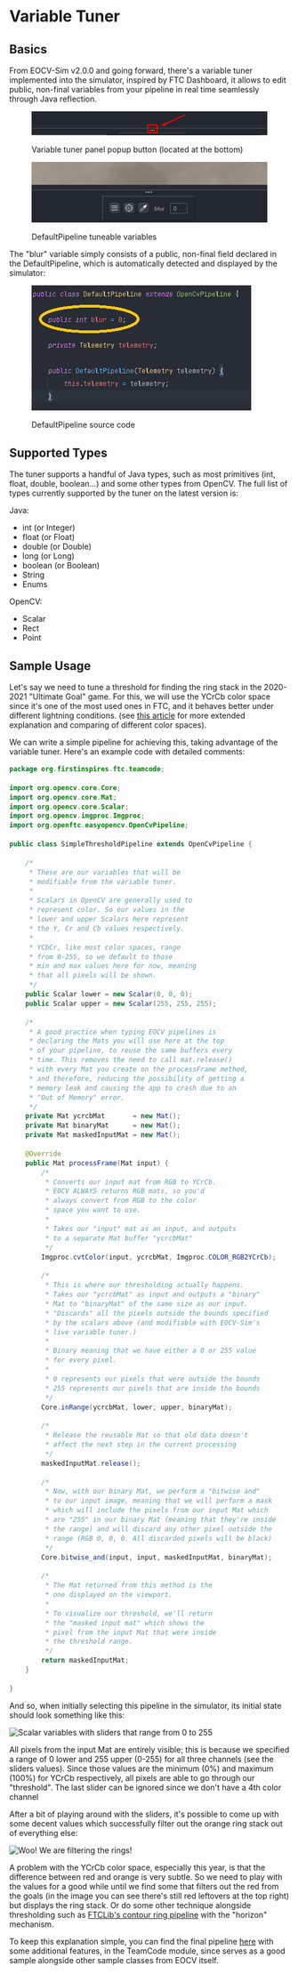 # Variable Tuner

## Basics

From EOCV-Sim v2.0.0 and going forward, there's a variable tuner implemented into the simulator, inspired by FTC Dashboard, it allows to edit public, non-final variables from your pipeline in real time seamlessly through Java reflection.

<figure><img src="../.gitbook/assets/image (1).png" alt=""><figcaption><p>Variable tuner panel popup button (located at the bottom)</p></figcaption></figure>

<figure><img src="../.gitbook/assets/image (4).png" alt=""><figcaption><p>DefaultPipeline tuneable variables</p></figcaption></figure>

The "blur" variable simply consists of a public, non-final field declared in the DefaultPipeline, which is automatically detected and displayed by the simulator:

<figure><img src="../.gitbook/assets/image (3).png" alt=""><figcaption><p>DefaultPipeline source code</p></figcaption></figure>

## Supported Types

The tuner supports a handful of Java types, such as most primitives (int, float, double, boolean...) and some other types from OpenCV. The full list of types currently supported by the tuner on the latest version is:

Java:

* int (or Integer)
* float (or Float)
* double (or Double)
* long (or Long)
* boolean (or Boolean)
* String
* Enums

OpenCV:

* Scalar
* Rect
* Point

## Sample Usage

Let's say we need to tune a threshold for finding the ring stack in the 2020-2021 "Ultimate Goal" game. For this, we will use the YCrCb color space since it's one of the most used ones in FTC, and it behaves better under different lightning conditions. (see [this article](https://learnopencv.com/color-spaces-in-opencv-cpp-python/) for more extended explanation and comparing of different color spaces).

We can write a simple pipeline for achieving this, taking advantage of the variable tuner. Here's an example code with detailed comments:

```java
package org.firstinspires.ftc.teamcode;

import org.opencv.core.Core;
import org.opencv.core.Mat;
import org.opencv.core.Scalar;
import org.opencv.imgproc.Imgproc;
import org.openftc.easyopencv.OpenCvPipeline;

public class SimpleThresholdPipeline extends OpenCvPipeline {

    /*
     * These are our variables that will be
     * modifiable from the variable tuner.
     *
     * Scalars in OpenCV are generally used to
     * represent color. So our values in the
     * lower and upper Scalars here represent
     * the Y, Cr and Cb values respectively.
     *
     * YCbCr, like most color spaces, range
     * from 0-255, so we default to those
     * min and max values here for now, meaning
     * that all pixels will be shown.
     */
    public Scalar lower = new Scalar(0, 0, 0);
    public Scalar upper = new Scalar(255, 255, 255);

    /*
     * A good practice when typing EOCV pipelines is
     * declaring the Mats you will use here at the top
     * of your pipeline, to reuse the same buffers every
     * time. This removes the need to call mat.release()
     * with every Mat you create on the processFrame method,
     * and therefore, reducing the possibility of getting a
     * memory leak and causing the app to crash due to an
     * "Out of Memory" error.
     */
    private Mat ycrcbMat       = new Mat();
    private Mat binaryMat      = new Mat();
    private Mat maskedInputMat = new Mat();

    @Override
    public Mat processFrame(Mat input) {
        /*
         * Converts our input mat from RGB to YCrCb.
         * EOCV ALWAYS returns RGB mats, so you'd
         * always convert from RGB to the color
         * space you want to use.
         *
         * Takes our "input" mat as an input, and outputs
         * to a separate Mat buffer "ycrcbMat"
         */
        Imgproc.cvtColor(input, ycrcbMat, Imgproc.COLOR_RGB2YCrCb);

        /*
         * This is where our thresholding actually happens.
         * Takes our "ycrcbMat" as input and outputs a "binary"
         * Mat to "binaryMat" of the same size as our input.
         * "Discards" all the pixels outside the bounds specified
         * by the scalars above (and modifiable with EOCV-Sim's
         * live variable tuner.)
         *
         * Binary meaning that we have either a 0 or 255 value
         * for every pixel.
         *
         * 0 represents our pixels that were outside the bounds
         * 255 represents our pixels that are inside the bounds
         */
        Core.inRange(ycrcbMat, lower, upper, binaryMat);

        /*
         * Release the reusable Mat so that old data doesn't
         * affect the next step in the current processing
         */
        maskedInputMat.release();

        /*
         * Now, with our binary Mat, we perform a "bitwise and"
         * to our input image, meaning that we will perform a mask
         * which will include the pixels from our input Mat which
         * are "255" in our binary Mat (meaning that they're inside
         * the range) and will discard any other pixel outside the
         * range (RGB 0, 0, 0. All discarded pixels will be black)
         */
        Core.bitwise_and(input, input, maskedInputMat, binaryMat);

        /*
         * The Mat returned from this method is the
         * one displayed on the viewport.
         *
         * To visualize our threshold, we'll return
         * the "masked input mat" which shows the
         * pixel from the input Mat that were inside
         * the threshold range.
         */
        return maskedInputMat;
    }

}
```

And so, when initially selecting this pipeline in the simulator, its initial state should look something like this:

![Scalar variables with sliders that range from 0 to 255](../.gitbook/assets/eocvsim\_usage\_tuner\_thresholdsample\_1.png)

All pixels from the input Mat are entirely visible; this is because we specified a range of 0 lower and 255 upper (0-255) for all three channels (see the sliders values). Since those values are the minimum (0%) and maximum (100%) for YCrCb respectively, all pixels are able to go through our "threshold". The last slider can be ignored since we don't have a 4th color channel

After a bit of playing around with the sliders, it's possible to come up with some decent values which successfully filter out the orange ring stack out of everything else:

![Woo! We are filtering the rings!](../.gitbook/assets/eocvsim\_usage\_tuner\_thresholdsample\_2.png)

A problem with the YCrCb color space, especially this year, is that the difference between red and orange is very subtle. So we need to play with the values for a good while until we find some that filters out the red from the goals (in the image you can see there's still red leftovers at the top right) but displays the ring stack. Or do some other technique alongside thresholding such as [FTCLib's contour ring pipeline](https://github.com/FTCLib/FTCLib/blob/3a43b191b18581a2f741588f9b8ab60c13b7fb6c/core/vision/src/main/java/com/arcrobotics/ftclib/vision/UGContourRingPipeline.kt#L46) with the "horizon" mechanism.

To keep this explanation simple, you can find the final pipeline [here](https://github.com/serivesmejia/EOCV-Sim/blob/dev/TeamCode/src/main/java/org/firstinspires/ftc/teamcode/SimpleThresholdPipeline.java) with some additional features, in the TeamCode module, since serves as a good sample alongside other sample classes from EOCV itself.
